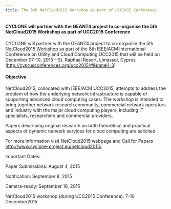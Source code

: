 ```yaml
---
title: The 5th NetCloud2015 Workshop as part of UCC2015 Conference
---
```

#### CYCLONE will partner with the GEANT4 project to co-organise the 5th NetCloud2015 Workshop as part of UCC2015 Conference

CYCLONE will partner with the GEANT4 project to co-organise the 5th [NetCloud2015 Workshop ](/netcloud2015.html) as part of the 8th IEEE/ACM International Conference 
on Utility and Cloud Computing UCC2015 that will be held on December 07-10, 2015 – St. Raphael Resort, Limassol, Cyprus 
(<http://cyprusconferences.org/ucc2015/#&panel1-3>)

<!-- more -->

#### Objective

NetCloud2015, collocated with IEEE/ACM UCC2015, attempts to address the problem of how the underlying network 
infrastructure is capable of supporting advanced cloud computing cases. The workshop is intended to bring together 
network research community, commercial network operators and industry with the major cloud computing players, 
including IT specialists, researchers and commercial providers.

Papers describing original research on both theoretical and practical aspects of dynamic network services for 
cloud computing are solicited.

For more information visit NetCloud2015 webpage and Call for Papers <http://www.cyclone-project.eu/netcloud2015/>

Important Dates:

Paper Submissions: August 4, 2015

Notification: September 8, 2015

Camera-ready: September 16, 2015

NetCloud2015 workshop (during UCC2015 Conference): 7-10 December2015

